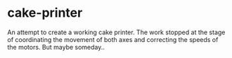 # cake-printer
An attempt to create a working cake printer. The work stopped at the stage of coordinating the movement of both axes and correcting the speeds of the motors. But maybe someday..
